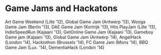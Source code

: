 # Game Jams and Hackatons

Art Game Weekend (Lille '12), Global Game Jam (Antwerp '13), Wooga Game Jam (Berlin '13), DAE Game Jam (Kortrijk '13), Hits PlayJam (Lille '13), IndieSpeedRun (Kajaani '13), GetOnline Game Jam (Kajaani '13), Gameboy Game jam (Kajaani '13), Global Game Jam (Antwerp '14), AngelHack (London '14), Hackiothon (Brussels '14), FC Game Jam (Mons '14), BBQ Game Jam (Lux. '14), DementiaHack (London '14)

